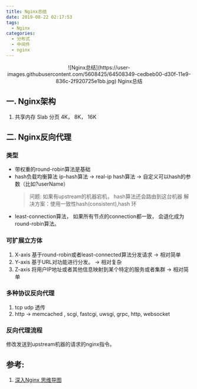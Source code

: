 ```yaml
---
title: Nginx总结
date: 2019-08-22 02:17:53
tags:
  - Nginx
categories:
  - 分布式
  - 中间件
  - nginx
---
```


<p hidden></p>
<!-- more -->

<div style="text-align: center;">
![Nginx总结](https://user-images.githubusercontent.com/5608425/64508349-cedbeb00-d30f-11e9-836c-2f920725e1bb.jpg) 
Nginx总结
</div>

## 一. Nginx架构
1. 共享内存 Slab
   分页 4K， 8K， 16K


## 二. Nginx反向代理
### 类型
+ 带权重的round-robin算法是基础 
+ hash负载均衡算法
   ip-hash算法 -> real-ip
   hash算法 -> 自定义可以hash的参数（比如?userName）
  > 问题: 如果有upstream的机器宕机， hash算法还会路由到这台机器
    解决方案：使用一致性hash(consistent),hash 环
+ least-connection算法， 如果所有节点的connection都一致，
   会退化成为round-robin算法。


### 可扩展立方体
1. X-axis 基于round-robin或者least-connected算法分发请求 -> 相对简单
2. Y-axis 基于URL对功能进行分发。 -> 相对复杂
3. Z-axis 将用户IP地址或者其他信息映射到某个特定的服务或者集群 -> 相对简单


### 多种协议反向代理
1. tcp udp 透传
2. http -> memcached , scgi, fastcgi, uwsgi, grpc, http, websocket

###  反向代理流程
修改发送到upstream机器的请求的nginx指令。

## 参考:

1. [深入Nginx 思维导图](https://mp.weixin.qq.com/s?__biz=MjM5MDE0Mjc4MA==&mid=2651010416&idx=4&sn=dfa07f0e065d273b028e662e87e780ff&chksm=bdbecd238ac9443511c4e7eadf9e59cc9139fac25c52b44f7a93787b940826c5f61f06e10224&scene=27#wechat_redirect)




